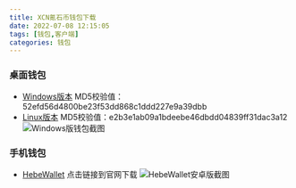 ```yaml
---
title: XCN氪石币钱包下载
date: 2022-07-08 12:15:05
tags: [钱包,客户端]
categories: 钱包
---
```

### 桌面钱包
* [Windows版本](https://xcnzg.com/files/cryptonite-gui-0-1-6-win64.zip)
  MD5校验值：52efd56d4800be23f53dd868c1ddd227e9a39dbb
* [Linux版本](https://xcnzg.com/files/cryptonite-cli-0.1.6-ubuntu1604.tar.xz)
  MD5校验值：e2b3e1ab09a1bdeebe46dbdd04839ff31dac3a12
  ![Windows版钱包截图](https://xcnzg.com/medias/wallet/微信截图_20220710142914.png)

### 手机钱包
* [HebeWallet](https://hebe.cc/) 点击链接到官网下载
  ![HebeWallet安卓版截图](https://xcnzg.com/medias/wallet/Screenshot_2022-07-10-14-13-35-95_ea48572996b34662e658f873a8b163a3.png)
  